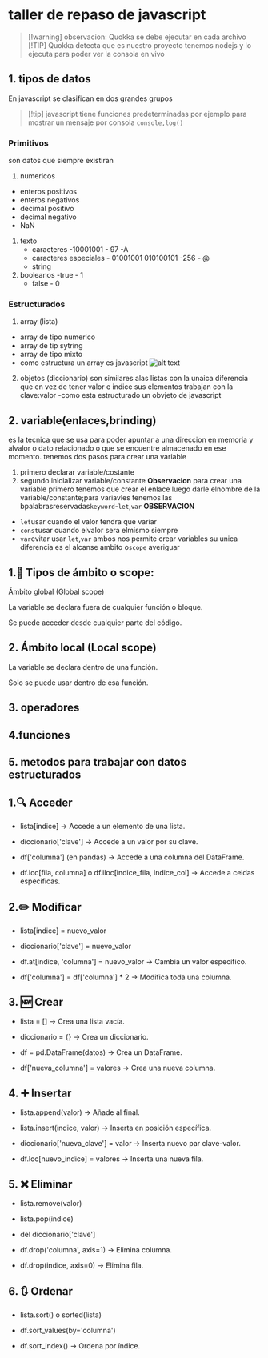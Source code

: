 # taller de repaso de javascript
> [!warning] observacion: Quokka se debe ejecutar en cada archivo
> [!TIP] Quokka detecta que es nuestro proyecto tenemos nodejs y lo ejecuta para poder ver la consola en vivo

## 1. tipos de datos
 En javascript  se clasifican en dos grandes grupos
 >[!tip] javascript  tiene funciones predeterminadas por ejemplo para mostrar un mensaje por consola `console,log()`
  ### Primitivos
 son datos que siempre existiran
 1. numericos
   - enteros positivos
   - enteros negativos
   - decimal positivo
   - decimal negativo
   -  NaN 
1. texto
   - caracteres                -10001001 - 97 -A
   - caracteres especiales     - 01001001 010100101 -256 - @
   - string
2. booleanos
   -true - 1
   - false - 0
 ### Estructurados
 1. array (lista)
   - array de tipo numerico
   - array de tip sytring
   - array de tipo mixto
   - como estructura un array es javascript
   ![alt text](assets/image.png)
2. objetos (diccionario)
   son similares alas listas con la unaica diferencia que en vez de tener valor e indice sus elementos
   trabajan con la clave:valor
   -como esta estructurado un obvjeto de javascript
## 2. variable(enlaces,brinding)
es la tecnica que se usa para poder apuntar a una direccion en memoria y 
alvalor o dato relacionado o  que se encuentre almacenado en ese momento.
tenemos dos pasos para crear una variable
1. primero declarar variable/costante
2. segundo inicializar variable/constante
**Observacion**
para crear  una variable primero tenemos que crear el enlace luego darle elnombre de la variable/constante;para 
variavles tenemos las bpalabrasreservadas`keyword`-`let`,`var`
**OBSERVACION**
- `let`usar cuando el valor tendra que variar
- `const`usar cuando elvalor sera elmismo siempre
- `var`evitar usar
`let`,`var` ambos nos permite crear  variables su unica diferencia es el alcanse ambito o`scope`
averiguar

## 1.🔹 Tipos de ámbito o scope:
Ámbito global (Global scope)

La variable se declara fuera de cualquier función o bloque.

Se puede acceder desde cualquier parte del código.
## 2. Ámbito local (Local scope)

La variable se declara dentro de una función.

Solo se puede usar dentro de esa función.
## 3. operadores
## 4.funciones
## 5. metodos para trabajar con datos estructurados
## 1.🔍 Acceder
- lista[indice] → Accede a un elemento de una lista.

- diccionario['clave'] → Accede a un valor por su clave.

- df['columna'] (en pandas) → Accede a una columna del DataFrame.

- df.loc[fila, columna] o df.iloc[indice_fila, indice_col] → Accede a celdas específicas.

## 2.✏️ Modificar
- lista[indice] = nuevo_valor

- diccionario['clave'] = nuevo_valor

- df.at[indice, 'columna'] = nuevo_valor → Cambia un valor específico.

- df['columna'] = df['columna'] * 2 → Modifica toda una columna.
## 3. 🆕 Crear
- lista = [] → Crea una lista vacía.

- diccionario = {} → Crea un diccionario.

- df = pd.DataFrame(datos) → Crea un DataFrame.

- df['nueva_columna'] = valores → Crea una nueva columna.

## 4. ➕ Insertar
- lista.append(valor) → Añade al final.

- lista.insert(indice, valor) → Inserta en posición específica.

- diccionario['nueva_clave'] = valor → Inserta nuevo par clave-valor.

- df.loc[nuevo_indice] = valores → Inserta una nueva fila.

## 5. ❌ Eliminar
- lista.remove(valor)

- lista.pop(indice)

- del diccionario['clave']

- df.drop('columna', axis=1) → Elimina columna.

- df.drop(indice, axis=0) → Elimina fila.

## 6. 🔃 Ordenar
- lista.sort() o sorted(lista)

- df.sort_values(by='columna')

- df.sort_index() → Ordena por índice.



